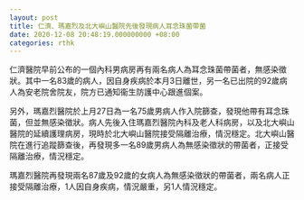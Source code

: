 ```yaml
---
layout: post
title: 仁濟、瑪嘉烈及北大嶼山醫院先後發現病人耳念珠菌帶菌
date: 2020-12-08 20:48:19.000000000 +08:00
categories: rthk
---
```


仁濟醫院早前公布的一個內科男病房再有兩名病人為耳念珠菌帶菌者，無感染徵狀。其中一名83歲的病人，因自身疾病於本月3日離世，另一名已出院的92歲病人為安老院舍院友，院方已通知衞生防護中心跟進個案。

另外，瑪嘉烈醫院於上月27日為一名75歲男病人作入院篩查，發現他帶有耳念珠菌，但並無感染徵狀。病人先後入住瑪嘉烈醫院內科及老人科病房，以及北大嶼山醫院的延續護理病房，現時於北大嶼山醫院接受隔離治療，情況穩定。北大嶼山醫院在進行追蹤篩查後，再發現多一名89歲男病人為無感染徵狀的帶菌者，正接受隔離治療，情況穩定。

瑪嘉烈醫院再發現兩名87歲及92歲的女病人為無感染徵狀的帶菌者，兩名病人正接受隔離治療，1人因自身疾病，情況嚴重，另1人情況穩定。
